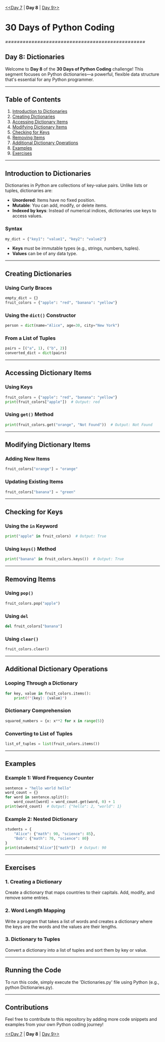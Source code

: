 [<<Day 7](../Day_7/) | <b>Day 8</b> | [Day 9>>](../Day_9/)

# 30 Days of Python Coding

##### ================================================

## Day 8: Dictionaries

Welcome to **Day 8** of the **30 Days of Python Coding** challenge! This segment focuses on Python dictionaries—a powerful, flexible data structure that's essential for any Python programmer.

---

## Table of Contents

1. [Introduction to Dictionaries](#introduction-to-dictionaries)
2. [Creating Dictionaries](#creating-dictionaries)
3. [Accessing Dictionary Items](#accessing-dictionary-items)
4. [Modifying Dictionary Items](#modifying-dictionary-items)
5. [Checking for Keys](#checking-for-keys)
6. [Removing Items](#removing-items)
7. [Additional Dictionary Operations](#additional-dictionary-operations)
8. [Examples](#examples)
9. [Exercises](#exercises)

---

## Introduction to Dictionaries

Dictionaries in Python are collections of key-value pairs. Unlike lists or tuples, dictionaries are:

- **Unordered**: Items have no fixed position.
- **Mutable**: You can add, modify, or delete items.
- **Indexed by keys**: Instead of numerical indices, dictionaries use keys to access values.

### Syntax

```python
my_dict = {"key1": "value1", "key2": "value2"}
```

- **Keys** must be immutable types (e.g., strings, numbers, tuples).
- **Values** can be of any data type.

---

## Creating Dictionaries

### Using Curly Braces

```python
empty_dict = {}
fruit_colors = {"apple": "red", "banana": "yellow"}
```

### Using the `dict()` Constructor

```python
person = dict(name="Alice", age=30, city="New York")
```

### From a List of Tuples

```python
pairs = [("a", 1), ("b", 2)]
converted_dict = dict(pairs)
```

---

## Accessing Dictionary Items

### Using Keys

```python
fruit_colors = {"apple": "red", "banana": "yellow"}
print(fruit_colors["apple"])  # Output: red
```

### Using `get()` Method

```python
print(fruit_colors.get("orange", "Not Found"))  # Output: Not Found
```

---

## Modifying Dictionary Items

### Adding New Items

```python
fruit_colors["orange"] = "orange"
```

### Updating Existing Items

```python
fruit_colors["banana"] = "green"
```

---

## Checking for Keys

### Using the `in` Keyword

```python
print("apple" in fruit_colors)  # Output: True
```

### Using `keys()` Method

```python
print("banana" in fruit_colors.keys())  # Output: True
```

---

## Removing Items

### Using `pop()`

```python
fruit_colors.pop("apple")
```

### Using `del`

```python
del fruit_colors["banana"]
```

### Using `clear()`

```python
fruit_colors.clear()
```

---

## Additional Dictionary Operations

### Looping Through a Dictionary

```python
for key, value in fruit_colors.items():
    print(f"{key}: {value}")
```

### Dictionary Comprehension

```python
squared_numbers = {x: x**2 for x in range(5)}
```

### Converting to List of Tuples

```python
list_of_tuples = list(fruit_colors.items())
```

---

## Examples

### Example 1: Word Frequency Counter

```python
sentence = "hello world hello"
word_count = {}
for word in sentence.split():
    word_count[word] = word_count.get(word, 0) + 1
print(word_count)  # Output: {"hello": 2, "world": 1}
```

### Example 2: Nested Dictionary

```python
students = {
    "Alice": {"math": 90, "science": 85},
    "Bob": {"math": 70, "science": 80}
}
print(students["Alice"]["math"])  # Output: 90
```

---

## Exercises

### 1. Creating a Dictionary

Create a dictionary that maps countries to their capitals. Add, modify, and remove some entries.

### 2. Word Length Mapping

Write a program that takes a list of words and creates a dictionary where the keys are the words and the values are their lengths.

### 3. Dictionary to Tuples

Convert a dictionary into a list of tuples and sort them by key or value.

---

## Running the Code

To run this code, simply execute the 'Dictionaries.py' file using Python (e.g., python Dictionaries.py).

---

## Contributions

Feel free to contribute to this repository by adding more code snippets and examples from your own Python coding journey!

[<<Day 7](../Day_7/) | <b>Day 8</b> | [Day 9>>](../Day_9/)
